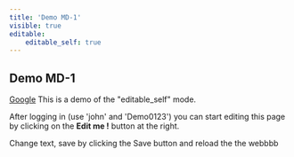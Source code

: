 ```yaml
---
title: 'Demo MD-1'
visible: true
editable:
    editable_self: true
---
```


## Demo MD-1
[Google](http://www.google.com)
This is a demo of the "editable_self" mode.

After logging in (use 'john' and 'Demo0123') you can start editing this page by clicking on the <b>Edit me !</b> button at the right.

Change text, save by clicking the Save button and reload the the webbbb
